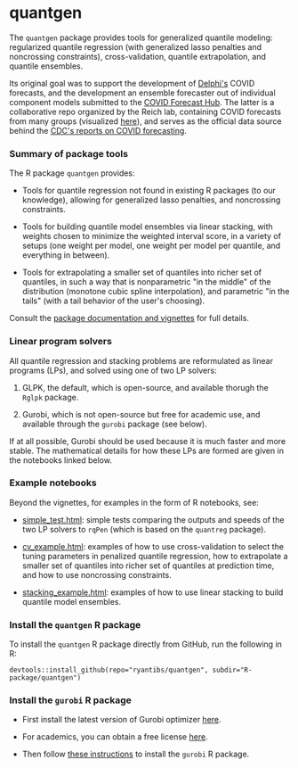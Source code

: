 # quantgen

The `quantgen` package provides tools for generalized quantile modeling:
regularized quantile regression (with generalized lasso penalties and
noncrossing constraints), cross-validation, quantile extrapolation, and quantile
ensembles.

Its original goal was to support the development of 
[Delphi's](https://delphi.cmu.edu) COVID forecasts, and the development an
ensemble forecaster out of individual component models submitted to the
[COVID Forecast Hub](https://github.com/reichlab/covid19-forecast-hub/). The
latter is a collaborative repo organized by the Reich lab, containing COVID 
forecasts from many groups (visualized 
[here](https://viz.covid19forecasthub.org)), 
and serves as the official data source behind the 
[CDC's reports on COVID forecasting](https://www.cdc.gov/coronavirus/2019-ncov/covid-data/forecasting-us.html).

### Summary of package tools 

The R package `quantgen` provides:

- Tools for quantile regression not found in existing R packages (to our 
  knowledge), allowing for generalized lasso penalties, and noncrossing 
  constraints.
  
- Tools for building quantile model ensembles via linear stacking, with weights
  chosen to minimize the weighted interval score, in a variety of setups (one
  weight per model, one weight per model per quantile, and everything in
  between).

- Tools for extrapolating a smaller set of quantiles into richer set of
  quantiles, in such a way that is nonparametric "in the middle" of the
  distribution (monotone cubic spline interpolation), and parametric "in the
  tails" (with a tail behavior of the user's choosing).

Consult the
[package documentation and vignettes](https://ryantibs.github.io/quantgen/) for 
full details.

### Linear program solvers

All quantile regression and stacking problems are reformulated as linear
programs (LPs), and solved using one of two LP solvers:

1. GLPK, the default, which is open-source, and available thorugh the `Rglpk`
   package.

2. Gurobi, which is not open-source but free for academic use, and available
   through the `gurobi` package (see below).

If at all possible, Gurobi should be used because it is much faster and more
stable.  The mathematical details for how these LPs are formed are given in the
notebooks linked below. 

### Example notebooks

Beyond the vignettes, for examples in the form of R notebooks, see: 

- [simple_test.html](https://ryantibs.github.io/quantgen/simple_test.html):
  simple tests comparing the outputs and speeds of the two LP solvers to `rqPen`
  (which is based on the `quantreg` package).

- [cv_example.html](https://ryantibs.github.io/quantgen/cv_example.html):
  examples of how to use cross-validation to select the tuning parameters in
  penalized quantile regression, how to extrapolate a smaller set of quantiles
  into richer set of quantiles at prediction time, and how to use noncrossing
  constraints.

- [stacking_example.html](https://ryantibs.github.io/quantgen/stacking_example.html):
  examples of how to use linear stacking to build quantile model ensembles.

### Install the `quantgen` R package

To install the `quantgen` R package directly from GitHub, run the following in 
R:

```{r}
devtools::install_github(repo="ryantibs/quantgen", subdir="R-package/quantgen")
```

### Install the `gurobi` R package

- First install the latest version of Gurobi optimizer
  [here](https://www.gurobi.com/products/gurobi-optimizer/).
  
 - For academics, you can obtain a free license
  [here](https://www.gurobi.com/academia/academic-program-and-licenses/).

- Then follow
  [these instructions](https://www.gurobi.com/documentation/9.0/refman/ins_the_r_package.html)
  to install the `gurobi` R package.
